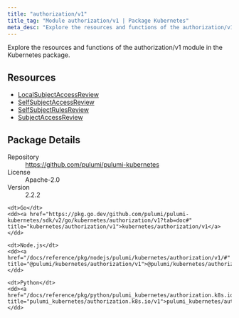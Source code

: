 ```yaml
---
title: "authorization/v1"
title_tag: "Module authorization/v1 | Package Kubernetes"
meta_desc: "Explore the resources and functions of the authorization/v1 module in the Kubernetes package."
---
```


<!-- WARNING: this file was generated by Pulumi Docs Generator. -->
<!-- Do not edit by hand unless you're certain you know what you are doing! -->

Explore the resources and functions of the authorization/v1 module in the Kubernetes package.

<h2 id="resources">Resources</h2>
<ul class="api">
    <li><a href="localsubjectaccessreview" title="LocalSubjectAccessReview"><span class="symbol resource"></span>LocalSubjectAccessReview</a></li>
    <li><a href="selfsubjectaccessreview" title="SelfSubjectAccessReview"><span class="symbol resource"></span>SelfSubjectAccessReview</a></li>
    <li><a href="selfsubjectrulesreview" title="SelfSubjectRulesReview"><span class="symbol resource"></span>SelfSubjectRulesReview</a></li>
    <li><a href="subjectaccessreview" title="SubjectAccessReview"><span class="symbol resource"></span>SubjectAccessReview</a></li>
</ul>

<h2 id="package-details">Package Details</h2>
<dl class="package-details">
	<dt>Repository</dt>
	<dd><a href="https://github.com/pulumi/pulumi-kubernetes">https://github.com/pulumi/pulumi-kubernetes</a></dd>
	<dt>License</dt>
	<dd>Apache-2.0</dd>
	<dt>Version</dt>
	<dd>2.2.2</dd>
</dl>



<dl class="tabular">

    <dt>Go</dt>
    <dd><a href="https://pkg.go.dev/github.com/pulumi/pulumi-kubernetes/sdk/v2/go/kubernetes/authorization/v1?tab=doc#" title="kubernetes/authorization/v1">kubernetes/authorization/v1</a></dd>

    <dt>Node.js</dt>
    <dd><a href="/docs/reference/pkg/nodejs/pulumi/kubernetes/authorization/v1/#" title="@pulumi/kubernetes/authorization/v1">@pulumi/kubernetes/authorization/v1</a></dd>

    <dt>Python</dt>
    <dd><a href="/docs/reference/pkg/python/pulumi_kubernetes/authorization.k8s.io/v1" title="pulumi_kubernetes/authorization.k8s.io/v1">pulumi_kubernetes/authorization.k8s.io/v1</a></dd>

</dl>

